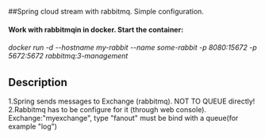 ##Spring cloud stream with rabbitmq. Simple configuration.

 #### Work with rabbitmqin in docker. Start the container:
 ######  docker run -d --hostname my-rabbit --name some-rabbit -p 8080:15672 -p 5672:5672 rabbitmq:3-management
 
 ## Description
   
   1.Spring sends messages to Exchange (rabbitmq). NOT TO QUEUE directly!
   2.Rabbitmq has to be configure for it (through web console). Exchange:"myexchange", 
     type "fanout" must be bind with a queue(for example "log")